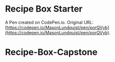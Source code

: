# Recipe Box Starter

A Pen created on CodePen.io. Original URL: [https://codepen.io/MasonLundquist/pen/porQVyb](https://codepen.io/MasonLundquist/pen/porQVyb).

# Recipe-Box-Capstone
